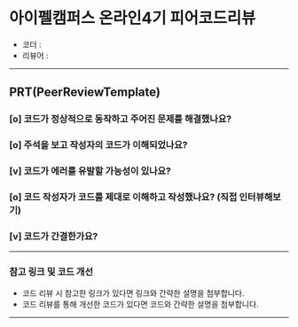 # 아이펠캠퍼스 온라인4기 피어코드리뷰

- 코더 :
- 리뷰어 :

---------------------------------------------
## **PRT(PeerReviewTemplate)**

### **[o] 코드가 정상적으로 동작하고 주어진 문제를 해결했나요?**

### **[o] 주석을 보고 작성자의 코드가 이해되었나요?**

### **[v] 코드가 에러를 유발할 가능성이 있나요?**

### **[o] 코드 작성자가 코드를 제대로 이해하고 작성했나요?** (직접 인터뷰해보기)

### **[v] 코드가 간결한가요?**

----------------------------------------------
### **참고 링크 및 코드 개선**
* 코드 리뷰 시 참고한 링크가 있다면 링크와 간략한 설명을 첨부합니다.
* 코드 리뷰를 통해 개선한 코드가 있다면 코드와 간략한 설명을 첨부합니다.

----------------------------------------------
